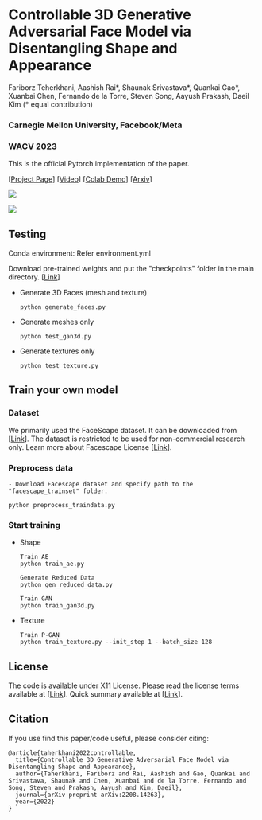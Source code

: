 
# Controllable 3D Generative Adversarial Face Model via Disentangling Shape and Appearance

Fariborz Teherkhani, Aashish Rai*, Shaunak Srivastava*, Quankai Gao*, Xuanbai Chen, Fernando de la Torre, Steven Song, Aayush Prakash, Daeil Kim (* equal contribution)

### Carnegie Mellon University, Facebook/Meta

### WACV 2023

This is the official Pytorch implementation of the paper.


[[Project Page](https://aashishrai3799.github.io/3DFaceCAM)] [[Video](https://drive.google.com/file/d/1PqIN4Rzp4vapWs2pUegUEoMhg4lM2Smy/view?usp=sharing)] [[Colab Demo](#)] [[Arxiv](https://arxiv.org/abs/2208.14263)] 

![](3dfacecam.gif)

![](arch.png)

## Testing

Conda environment: Refer environment.yml

Download pre-trained weights and put the "checkpoints" folder in the main directory. [[Link](https://drive.google.com/file/d/1hK31wVAoieRiVFydPxnx0MVpx6AnWN1-/view?usp=sharing)]

- Generate 3D Faces (mesh and texture)
    ```
    python generate_faces.py
    ```
    
- Generate meshes only
    ```
    python test_gan3d.py
    ```
    
- Generate textures only
    ```
    python test_texture.py
    ```

## Train your own model

### Dataset

We primarily used the FaceScape dataset. It can be downloaded from [[Link](https://facescape.nju.edu.cn/Page_Download/)]. The dataset is restricted to be used for non-commercial research only. Learn more about Facescape License [[Link](https://facescape.nju.edu.cn/static/License_Agreement.pdf)].

### Preprocess data

    - Download Facescape dataset and specify path to the "facescape_trainset" folder.
    
    python preprocess_traindata.py
    

### Start training

- Shape
    ```
    Train AE
    python train_ae.py 
    ```
    ```
    Generate Reduced Data
    python gen_reduced_data.py 
    ```
    
    ```
    Train GAN
    python train_gan3d.py 
    ```

- Texture
    ```
    Train P-GAN
    python train_texture.py --init_step 1 --batch_size 128
    ```

## License

The code is available under X11 License. Please read the license terms available at [[Link](https://github.com/aashishrai3799/3DFaceCAM/blob/main/LICENSE)]. Quick summary available at [[Link](https://www.tldrlegal.com/l/x11)].

## Citation

If you use find this paper/code useful, please consider citing:

```
@article{taherkhani2022controllable,
  title={Controllable 3D Generative Adversarial Face Model via Disentangling Shape and Appearance},
  author={Taherkhani, Fariborz and Rai, Aashish and Gao, Quankai and Srivastava, Shaunak and Chen, Xuanbai and de la Torre, Fernando and Song, Steven and Prakash, Aayush and Kim, Daeil},
  journal={arXiv preprint arXiv:2208.14263},
  year={2022}
}
```


